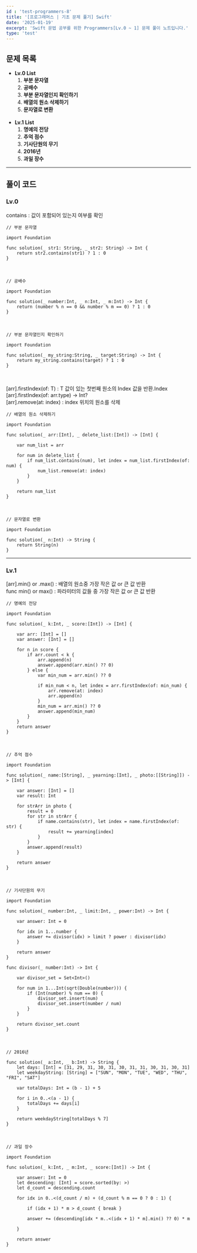 ```yaml
---
id : 'test-programmers-8'
title: '[프로그래머스 | 기초 문제 풀기] Swift'
date: '2025-01-19'
excerpt: 'Swift 문법 공부를 위한 Programmers[Lv.0 ~ 1] 문제 풀이 노트입니다.'
type: 'test'
---
```


## 문제 목록

* __Lv.0 List__
    1. __부분 문자열__
    2. __공배수__
    3. __부분 문자열인지 확인하기__
    4. __배열의 원소 삭제하기__
    5. __문자열로 변환__
    <br>
* __Lv.1 List__
    1. __명예의 전당__
    2. __추억 점수__
    3. __기사단원의 무기__
    4. __2016년__
    5. __과일 장수__

***

## 풀이 코드

### Lv.0

contains : 값이 포함되어 있는지 여부를 확인

~~~
// 부분 문자열

import Foundation

func solution(_ str1: String, _ str2: String) -> Int {
    return str2.contains(str1) ? 1 : 0
}

~~~

<br>

~~~
// 공배수

import Foundation

func solution(_ number:Int, _ n:Int, _ m:Int) -> Int {
    return (number % n == 0 && number % m == 0) ? 1 : 0
}
~~~

<br>

~~~
// 부분 문자열인지 확인하기

import Foundation

func solution(_ my_string:String, _ target:String) -> Int {
    return my_string.contains(target) ? 1 : 0
}
~~~

<br>

\[arr].firstIndex(of: T) : T 값이 있는 첫번째 원소의 Index 값을 반환.Index<br>
\[arr].firstIndex(of: arr.type) -> Int?<br>
\[arr].remove(at: index) : index 위치의 원소를 삭제

~~~
// 배열의 원소 삭제하기

import Foundation

func solution(_ arr:[Int], _ delete_list:[Int]) -> [Int] {
        
    var num_list = arr
        
    for num in delete_list {
        if num_list.contains(num), let index = num_list.firstIndex(of: num) {
            num_list.remove(at: index)
        }
    }
        
    return num_list
}
~~~

<br>

~~~
// 문자열로 변환

import Foundation

func solution(_ n:Int) -> String {
    return String(n)
}
~~~

***

### Lv.1

\[arr].min() or .max() : 배열의 원소중 가장 작은 값 or 큰 값 반환<br>
func min() or max() : 파라미터의 값들 중 가장 작은 값 or 큰 값 반환

~~~
// 명예의 전당

import Foundation

func solution(_ k:Int, _ score:[Int]) -> [Int] {
        
    var arr: [Int] = []
    var answer: [Int] = []
        
    for n in score {
        if arr.count < k {
            arr.append(n)
            answer.append(arr.min() ?? 0)
        } else {
            var min_num = arr.min() ?? 0
                
            if min_num < n, let index = arr.firstIndex(of: min_num) {
                arr.remove(at: index)
                arr.append(n)
            }
            min_num = arr.min() ?? 0
            answer.append(min_num)
        }
    }
    return answer
}
~~~

<br>

~~~
// 추억 점수

import Foundation

func solution(_ name:[String], _ yearning:[Int], _ photo:[[String]]) -> [Int] {
        
    var answer: [Int] = []
    var result: Int
        
    for strArr in photo {
        result = 0
        for str in strArr {
            if name.contains(str), let index = name.firstIndex(of: str) {
                result += yearning[index]
            }
        }
        answer.append(result)
    }
        
    return answer
}
~~~

<br>

~~~
// 기사단원의 무기

import Foundation

func solution(_ number:Int, _ limit:Int, _ power:Int) -> Int {
        
    var answer: Int = 0
        
    for idx in 1...number {
        answer += divisor(idx) > limit ? power : divisor(idx)
    }
        
    return answer
}
    
func divisor(_ number:Int) -> Int {
        
    var divisor_set = Set<Int>()
        
    for num in 1...Int(sqrt(Double(number))) {
        if (Int(number) % num == 0) {
            divisor_set.insert(num)
            divisor_set.insert(number / num)
        }
    }
        
    return divisor_set.count
}
~~~

<br>

~~~
// 2016년

func solution(_ a:Int, _ b:Int) -> String {
    let days: [Int] = [31, 29, 31, 30, 31, 30, 31, 31, 30, 31, 30, 31]
    let weekdayString: [String] = ["SUN", "MON", "TUE", "WED", "THU", "FRI", "SAT"]
        
    var totalDays: Int = (b - 1) + 5
        
    for i in 0..<(a - 1) {
        totalDays += days[i]
    }
        
    return weekdayString[totalDays % 7]
}
~~~

<br>

~~~
// 과일 장수

import Foundation

func solution(_ k:Int, _ m:Int, _ score:[Int]) -> Int {
        
    var answer: Int = 0
    let descending: [Int] = score.sorted(by: >)
    let d_count = descending.count
        
    for idx in 0..<(d_count / m) + (d_count % m == 0 ? 0 : 1) {
            
        if (idx + 1) * m > d_count { break }
            
        answer += (descending[idx * m..<(idx + 1) * m].min() ?? 0) * m
                
    }
        
    return answer
}
~~~
